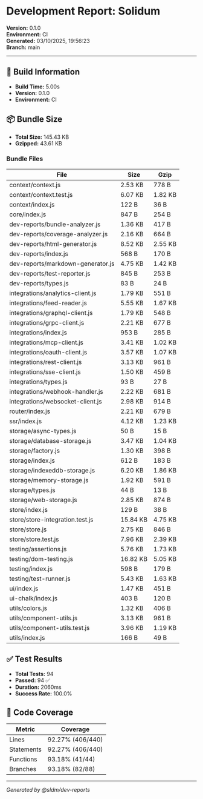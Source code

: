 # Development Report: Solidum

**Version:** 0.1.0  
**Environment:** CI  
**Generated:** 03/10/2025, 19:56:23  
**Branch:** main  

---

## 🔨 Build Information

- **Build Time:** 5.00s
- **Version:** 0.1.0
- **Environment:** CI

## 📦 Bundle Size

- **Total Size:** 145.43 KB
- **Gzipped:** 43.61 KB

### Bundle Files

| File | Size | Gzip |
|------|------|------|
| context/context.js | 2.53 KB | 778 B |
| context/context.test.js | 6.07 KB | 1.82 KB |
| context/index.js | 122 B | 36 B |
| core/index.js | 847 B | 254 B |
| dev-reports/bundle-analyzer.js | 1.36 KB | 417 B |
| dev-reports/coverage-analyzer.js | 2.16 KB | 664 B |
| dev-reports/html-generator.js | 8.52 KB | 2.55 KB |
| dev-reports/index.js | 568 B | 170 B |
| dev-reports/markdown-generator.js | 4.75 KB | 1.42 KB |
| dev-reports/test-reporter.js | 845 B | 253 B |
| dev-reports/types.js | 83 B | 24 B |
| integrations/analytics-client.js | 1.79 KB | 551 B |
| integrations/feed-reader.js | 5.55 KB | 1.67 KB |
| integrations/graphql-client.js | 1.79 KB | 548 B |
| integrations/grpc-client.js | 2.21 KB | 677 B |
| integrations/index.js | 953 B | 285 B |
| integrations/mcp-client.js | 3.41 KB | 1.02 KB |
| integrations/oauth-client.js | 3.57 KB | 1.07 KB |
| integrations/rest-client.js | 3.13 KB | 961 B |
| integrations/sse-client.js | 1.50 KB | 459 B |
| integrations/types.js | 93 B | 27 B |
| integrations/webhook-handler.js | 2.22 KB | 681 B |
| integrations/websocket-client.js | 2.98 KB | 914 B |
| router/index.js | 2.21 KB | 679 B |
| ssr/index.js | 4.12 KB | 1.23 KB |
| storage/async-types.js | 50 B | 15 B |
| storage/database-storage.js | 3.47 KB | 1.04 KB |
| storage/factory.js | 1.30 KB | 398 B |
| storage/index.js | 612 B | 183 B |
| storage/indexeddb-storage.js | 6.20 KB | 1.86 KB |
| storage/memory-storage.js | 1.92 KB | 591 B |
| storage/types.js | 44 B | 13 B |
| storage/web-storage.js | 2.85 KB | 874 B |
| store/index.js | 129 B | 38 B |
| store/store-integration.test.js | 15.84 KB | 4.75 KB |
| store/store.js | 2.75 KB | 846 B |
| store/store.test.js | 7.96 KB | 2.39 KB |
| testing/assertions.js | 5.76 KB | 1.73 KB |
| testing/dom-testing.js | 16.82 KB | 5.05 KB |
| testing/index.js | 598 B | 179 B |
| testing/test-runner.js | 5.43 KB | 1.63 KB |
| ui/index.js | 1.47 KB | 451 B |
| ui-chalk/index.js | 403 B | 120 B |
| utils/colors.js | 1.32 KB | 406 B |
| utils/component-utils.js | 3.13 KB | 961 B |
| utils/component-utils.test.js | 3.96 KB | 1.19 KB |
| utils/index.js | 166 B | 49 B |

## ✅ Test Results

- **Total Tests:** 94
- **Passed:** 94 ✅
- **Duration:** 2060ms
- **Success Rate:** 100.0%

## 🎯 Code Coverage

| Metric | Coverage |
|--------|----------|
| Lines | 92.27% (406/440) |
| Statements | 92.27% (406/440) |
| Functions | 93.18% (41/44) |
| Branches | 93.18% (82/88) |


---

*Generated by @sldm/dev-reports*
